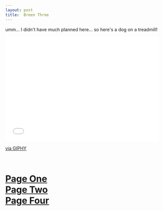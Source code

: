 ```yaml
---
layout: post
title:  Breen Three
---
```

umm... I didn't have much planned here... so here's a dog on a treadmill!

<iframe src="//giphy.com/embed/xsdHz7YcFXsIM" width="480" height="326" frameBorder="0" class="giphy-embed" allowFullScreen></iframe><p><a href="http://giphy.com/gifs/running-xsdHz7YcFXsIM">via GIPHY</a></p>
<br>
<h1>
<a href="http://stonemahogany.com/2017/02/23/breenone.html" target="_blank">Page One</a>
<br>
<a href="http://stonemahogany.com/2017/02/23/breentwo.html" target="_blank">Page Two</a>
<br>
<a href="http://stonemahogany.com/2017/02/23/breenfour.html" target="_blank">Page Four</a>
</h1>
